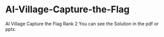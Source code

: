 # AI-Village-Capture-the-Flag
AI Village Capture the Flag Rank 2 
You can see the Solution in the pdf or pptx.
